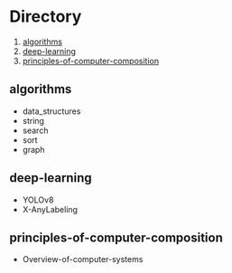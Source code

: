 # Directory
1. [algorithms](#algorithms)
2. [deep-learning](#deep-learning)
3. [principles-of-computer-composition](#pocc)

## algorithms <a name="algorithms"></a>
- data_structures
- string
- search
- sort
- graph

## deep-learning <a name="deep-learning"></a>
- YOLOv8
- X-AnyLabeling

## principles-of-computer-composition <a name="pocc"></a>
- Overview-of-computer-systems